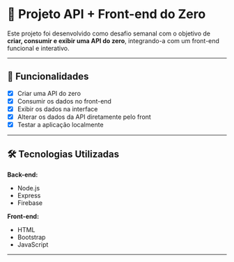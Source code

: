 # 🧩 Projeto API + Front-end do Zero

Este projeto foi desenvolvido como desafio semanal com o objetivo de **criar, consumir e exibir uma API do zero**, integrando-a com um front-end funcional e interativo.

---

## 🚀 Funcionalidades

- [x] Criar uma API do zero
- [x] Consumir os dados no front-end
- [x] Exibir os dados na interface
- [x] Alterar os dados da API diretamente pelo front
- [x] Testar a aplicação localmente

---

## 🛠️ Tecnologias Utilizadas

**Back-end:**
- Node.js
- Express
- Firebase

**Front-end:**
- HTML
- Bootstrap
- JavaScript

---
